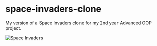 # space-invaders-clone
My version of a Space Invaders clone for my 2nd year Advanced OOP project. 

![Space Invaders](https://user-images.githubusercontent.com/64756334/156655994-3d9683ed-450c-4464-90d8-c61d968c7e88.png)
